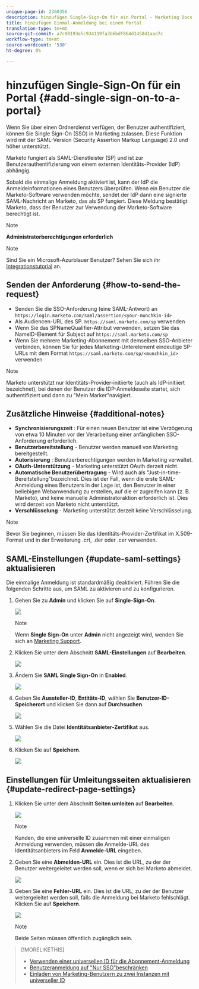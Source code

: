 ```yaml
---
unique-page-id: 2360356
description: hinzufügen Single-Sign-On für ein Portal - Marketing Docs - Produktdokumentation
title: hinzufügen Einmal-Anmeldung bei einem Portal
translation-type: tm+mt
source-git-commit: a7c90193e5c934119fa3b6bdf864d1458d1aad7c
workflow-type: tm+mt
source-wordcount: '530'
ht-degree: 0%

---
```



# hinzufügen Single-Sign-On für ein Portal {#add-single-sign-on-to-a-portal}

Wenn Sie über einen Ordnerdienst verfügen, der Benutzer authentifiziert, können Sie Single Sign-On (SSO) in Marketing zulassen. Diese Funktion wird mit der SAML-Version (Security Assertion Markup Language) 2.0 und höher unterstützt.

Marketo fungiert als SAML-Dienstleister (SP) und ist zur Benutzerauthentifizierung von einem externen Identitäts-Provider (IdP) abhängig.

Sobald die einmalige Anmeldung aktiviert ist, kann der IdP die Anmeldeinformationen eines Benutzers überprüfen. Wenn ein Benutzer die Marketo-Software verwenden möchte, sendet der IdP dann eine signierte SAML-Nachricht an Marketo, das als SP fungiert. Diese Meldung bestätigt Marketo, dass der Benutzer zur Verwendung der Marketo-Software berechtigt ist.

>[!NOTE]
>
>**Administratorberechtigungen erforderlich**

>[!NOTE]
>
>Sind Sie ein Microsoft-Azurblauer Benutzer? Sehen Sie sich ihr [Integrationstutorial](https://azure.microsoft.com/en-us/documentation/articles/active-directory-saas-marketo-tutorial/) an.

## Senden der Anforderung {#how-to-send-the-request}

* Senden Sie die SSO-Anforderung (eine SAML-Antwort) an `https://login.marketo.com/saml/assertion/<your-munchkin-id>`
* Als Audiencen-URL des SP. `https://saml.marketo.com/sp` verwenden
* Wenn Sie das SPNameQualifier-Attribut verwenden, setzen Sie das NameID-Element für Subject auf `https://saml.marketo.com/sp`
* Wenn Sie mehrere Marketing-Abonnement mit demselben SSO-Anbieter verbinden, können Sie für jedes Marketing-Unterelement eindeutige SP-URLs mit dem Format `https://saml.marketo.com/sp/<munchkin_id>` verwenden

>[!NOTE]
>
>Marketo unterstützt nur Identitäts-Provider-initiierte (auch als IdP-initiiert bezeichnet), bei denen der Benutzer die IDP-Anmeldeseite startet, sich authentifiziert und dann zu &quot;Mein Marker&quot;navigiert.

## Zusätzliche Hinweise {#additional-notes}

* **Synchronisierungszeit** : Für einen neuen Benutzer ist eine Verzögerung von etwa 10 Minuten vor der Verarbeitung einer anfänglichen SSO-Anforderung erforderlich.
* **Benutzerbereitstellung**  - Benutzer werden manuell von Marketing bereitgestellt.
* **Autorisierung** : Benutzerberechtigungen werden in Marketing verwaltet.
* **OAuth-Unterstützung**  - Marketing unterstützt OAuth derzeit nicht.
* **Automatische Benutzerübertragung**  - Wird auch als &quot;Just-in-time-Bereitstellung&quot;bezeichnet. Dies ist der Fall, wenn die erste SAML-Anmeldung eines Benutzers in der Lage ist, den Benutzer in einer beliebigen Webanwendung zu erstellen, auf die er zugreifen kann (z. B. Marketo), und keine manuelle Administratoraktion erforderlich ist. Dies wird derzeit von Marketo nicht unterstützt.
* **Verschlüsselung**  - Marketing unterstützt derzeit keine Verschlüsselung.

>[!NOTE]
>
>Bevor Sie beginnen, müssen Sie das Identitäts-Provider-Zertifikat im X.509-Format und in der Erweiterung .crt, .der oder .cer verwenden.

## SAML-Einstellungen {#update-saml-settings} aktualisieren

Die einmalige Anmeldung ist standardmäßig deaktiviert. Führen Sie die folgenden Schritte aus, um SAML zu aktivieren und zu konfigurieren.

1. Gehen Sie zu **Admin** und klicken Sie auf **Single-Sign-On**.

   ![](assets/image2014-9-24-14-3a36-3a50.png)

   >[!NOTE]
   >
   >Wenn **Single Sign-On** unter **Admin** nicht angezeigt wird, wenden Sie sich an [Marketing Support](https://nation.marketo.com/t5/Support/ct-p/Support).

1. Klicken Sie unter dem Abschnitt **SAML-Einstellungen** auf **Bearbeiten**.

   ![](assets/image2014-9-24-14-3a37-3a3.png)

1. Ändern Sie **SAML Single Sign-On** in **Enabled**.

   ![](assets/image2014-9-24-14-3a37-3a17.png)

1. Geben Sie **Aussteller-ID**, **Entitäts-ID**, wählen Sie **Benutzer-ID-Speicherort** und klicken Sie dann auf **Durchsuchen**.

   ![](assets/image2014-9-24-14-3a37-3a32.png)

1. Wählen Sie die Datei **Identitätsanbieter-Zertifikat** aus.

   ![](assets/image2014-9-24-14-3a38-3a8.png)

1. Klicken Sie auf **Speichern**.

   ![](assets/image2014-9-24-14-3a38-3a22.png)

## Einstellungen für Umleitungsseiten aktualisieren {#update-redirect-page-settings}

1. Klicken Sie unter dem Abschnitt **Seiten umleiten** auf **Bearbeiten**.

   ![](assets/seven.png)

   >[!NOTE]
   >
   >Kunden, die eine universelle ID zusammen mit einer einmaligen Anmeldung verwenden, müssen die Anmelde-URL des Identitätsanbieters im Feld **Anmelde-URL** eingeben.

1. Geben Sie eine **Abmelden-URL** ein. Dies ist die URL, zu der der Benutzer weitergeleitet werden soll, wenn er sich bei Marketo abmeldet.

   ![](assets/eight.png)

1. Geben Sie eine **Fehler-URL** ein. Dies ist die URL, zu der der Benutzer weitergeleitet werden soll, falls die Anmeldung bei Marketo fehlschlägt. Klicken Sie auf **Speichern**.

   ![](assets/nine.png)

   >[!NOTE]
   >
   >Beide Seiten müssen öffentlich zugänglich sein.

>[!MORELIKETHIS]
>
>* [Verwenden einer universellen ID für die Abonnement-Anmeldung](/help/marketo/product-docs/administration/settings/using-a-universal-id-for-subscription-login.md)
>* [Benutzeranmeldung auf &quot;Nur SSO&quot;beschränken](/help/marketo/product-docs/administration/additional-integrations/restrict-user-login-to-sso-only.md)
>* [Einladen von Marketing-Benutzern zu zwei Instanzen mit universeller ID](https://nation.marketo.com/t5/Knowledgebase/Inviting-Marketo-Users-to-Two-Instances-with-Universal-ID-UID/ta-p/251122)

